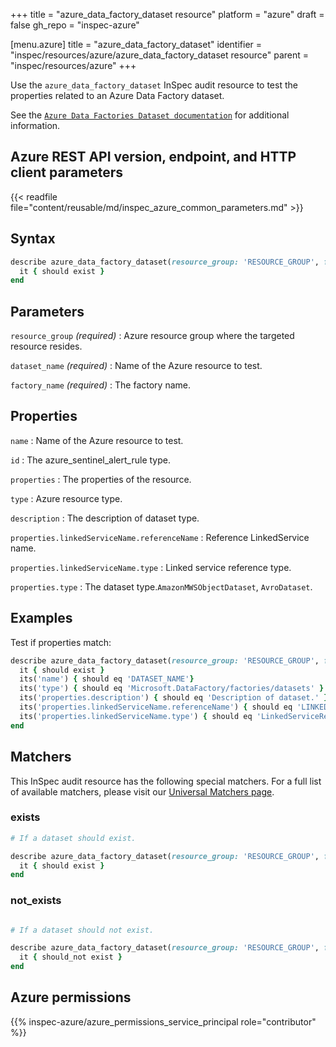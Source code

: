 +++
title = "azure_data_factory_dataset resource"
platform = "azure"
draft = false
gh_repo = "inspec-azure"

[menu.azure]
title = "azure_data_factory_dataset"
identifier = "inspec/resources/azure/azure_data_factory_dataset resource"
parent = "inspec/resources/azure"
+++

Use the `azure_data_factory_dataset` InSpec audit resource to test the properties related to an Azure Data Factory dataset.

See the [`Azure Data Factories Dataset documentation`](https://docs.microsoft.com/en-us/rest/api/datafactory/datasets/get) for additional information.

## Azure REST API version, endpoint, and HTTP client parameters

{{< readfile file="content/reusable/md/inspec_azure_common_parameters.md" >}}

## Syntax

```ruby
describe azure_data_factory_dataset(resource_group: 'RESOURCE_GROUP', factory_name: 'FACTORY_NAME', dataset_name: 'DATASET_NAME') do
  it { should exist }
end
```

## Parameters

`resource_group` _(required)_
: Azure resource group where the targeted resource resides.

`dataset_name` _(required)_
: Name of the Azure resource to test.

`factory_name` _(required)_
: The factory name.

## Properties

`name`
: Name of the Azure resource to test.

`id`
: The azure_sentinel_alert_rule type.

`properties`
: The properties of the resource.

`type`
: Azure resource type.

`description`
: The description of dataset type.

`properties.linkedServiceName.referenceName`
: Reference LinkedService name.

`properties.linkedServiceName.type`
: Linked service reference type.

`properties.type`
: The dataset type.`AmazonMWSObjectDataset`, `AvroDataset`.

## Examples

Test if properties match:

```ruby
describe azure_data_factory_dataset(resource_group: 'RESOURCE_GROUP', factory_name: 'FACTORY_NAME', dataset_name: 'DATASET_NAME') do
  it { should exist }
  its('name') { should eq 'DATASET_NAME'}
  its('type') { should eq 'Microsoft.DataFactory/factories/datasets' }
  its('properties.description') { should eq 'Description of dataset.' }
  its('properties.linkedServiceName.referenceName') { should eq 'LINKED_SERVICE_NAME' }
  its('properties.linkedServiceName.type') { should eq 'LinkedServiceReference' }
end
```

## Matchers

This InSpec audit resource has the following special matchers. For a full list of available matchers, please visit our [Universal Matchers page](https://docs.chef.io/inspec/matchers/).

### exists

```ruby
# If a dataset should exist.

describe azure_data_factory_dataset(resource_group: 'RESOURCE_GROUP', factory_name: 'FACTORY_NAME', dataset_name: 'DATASET_NAME') do
  it { should exist }
end
```

### not_exists

```ruby

# If a dataset should not exist.

describe azure_data_factory_dataset(resource_group: 'RESOURCE_GROUP', factory_name: 'FACTORY_NAME', dataset_name: 'DATASET_NAME') do
  it { should_not exist }
end
```

## Azure permissions

{{% inspec-azure/azure_permissions_service_principal role="contributor" %}}

